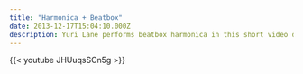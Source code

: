 ```yaml
---
title: "Harmonica + Beatbox"
date: 2013-12-17T15:04:10.000Z
description: Yuri Lane performs beatbox harmonica in this short video directed by Marty Nowak.
---
```


{{< youtube JHUuqsSCn5g >}}
